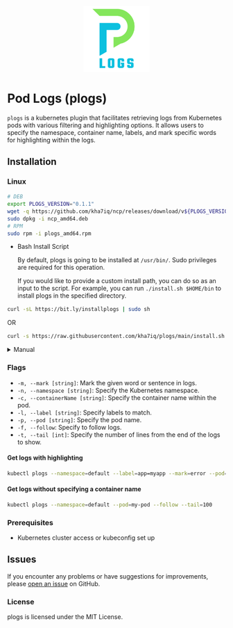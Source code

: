 <h2 align="center">
  <p align="center"><img width=30% src="./.github/img/logo.png"></p>
</h2>

# Pod Logs (plogs)
`plogs` is a kubernetes plugin that facilitates retrieving logs from Kubernetes pods with various filtering and highlighting options. It allows users to specify the namespace, container name, labels, and mark specific words for highlighting within the logs.

## Installation

### Linux

```bash
# DEB
export PLOGS_VERSION="0.1.1"
wget -q https://github.com/kha7iq/ncp/releases/download/v${PLOGS_VERSION}/plogs_amd64.deb
sudo dpkg -i ncp_amd64.deb
# RPM
sudo rpm -i plogs_amd64.rpm
```
- Bash Install Script

  By default, plogs is going to be installed at `/usr/bin/`. Sudo privileges are required for this operation.

  If you would like to provide a custom install path, you can do so as an input to the script. 
  For example, you can run `./install.sh $HOME/bin` to install plogs in the specified directory.

```bash
curl -sL https://bit.ly/installplogs | sudo sh
```
OR
```bash
curl -s https://raw.githubusercontent.com/kha7iq/plogs/main/install.sh | sudo sh
```

<details>
    <summary>Manual</summary>

```bash
# Chose desired version
export PLOGS_VERSION="0.1.1"
wget -q https://github.com/kha7iq/ncp/releases/download/v${PLOGS_VERSION}/plogs_linux_amd64.tar.gz && \
tar -xf plogs_linux_amd64.tar.gz && \
chmod +x plogs && \
sudo mv plogs /usr/local/bin/kubectl-plogs
```
</details>


### Flags

- `-m, --mark [string]`: Mark the given word or sentence in logs.
- `-n, --namespace [string]`: Specify the Kubernetes namespace.
- `-c, --containerName [string]`: Specify the container name within the pod.
- `-l, --label [string]`: Specify labels to match.
- `-p, --pod [string]`: Specify the pod name.
- `-f, --follow`: Specify to follow logs.
- `-t, --tail [int]`: Specify the number of lines from the end of the logs to show.


#### Get logs with highlighting
```bash
kubectl plogs --namespace=default --label=app=myapp --mark=error --pod=my-pod --follow --tail=100
```
#### Get logs without specifying a container name

```bash
kubectl plogs --namespace=default --pod=my-pod --follow --tail=100
```

### Prerequisites
- Kubernetes cluster access or kubeconfig set up

## Issues
If you encounter any problems or have suggestions for improvements, please [open an issue](https://github.com/kha7iq/plogs/issues) on GitHub.

### License
plogs is licensed under the MIT License. 